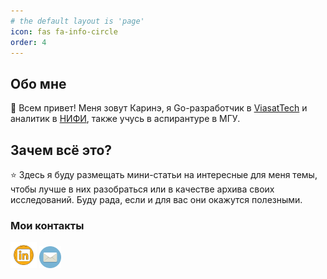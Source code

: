 ```yaml
---
# the default layout is 'page'
icon: fas fa-info-circle
order: 4
---
```

## Обо мне 
🙌 Всем привет! Меня зовут Каринэ, я Go-разработчик в [ViasatTech](https://viasat.ru/) и аналитик в [НИФИ](https://www.nifi.ru/ru/), также учусь в аспирантуре в МГУ. 

## Зачем всё это?
⭐ Здесь я буду размещать мини-статьи на интересные для меня темы, чтобы лучше в них разобраться или в качестве архива своих исследований. Буду рада, если и для вас они окажутся полезными.

### Мои контакты
[<img src="/assets/img/linkedin_logo.png" width="42px">](https://www.linkedin.com/in/karineayrs) 
[<img src="/assets/img/mail_logo.png" width="35px">](mailto:karine.ayrps@gmail.com) 
